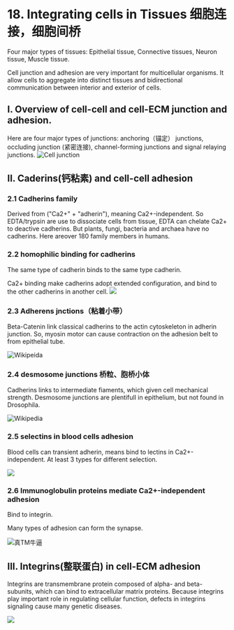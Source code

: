 # 18. Integrating cells in Tissues 细胞连接，细胞间桥
Four major types of tissues: Epithelial tissue, Connective tissues, Neuron
tissue, Muscle tissue.

Cell junction and adhesion are very important for multicellular organisms. It
allow cells to aggregate into distinct tissues and bidirectional communication
between interior and exterior of cells.


## I. Overview of cell-cell and cell-ECM junction and adhesion.
Here are four major types of junctions: anchoring（锚定） junctions, occluding junction
(紧密连接), channel-forming junctions and signal relaying junctions.
![Cell junction](18/18_Celljunctions.png)


## II. Caderins(钙粘素) and cell-cell adhesion
### 2.1 Cadherins family
Derived from ("Ca2+" + "adherin"), meaning Ca2+-independent. So EDTA/trypsin are
use to dissociate cells from tissue, EDTA can chelate Ca2+ to deactive cadherins.
But plants, fungi, bacteria and archaea have no cadherins. Here areover 180 family
members in humans.

### 2.2 homophilic binding for cadherins
The same type of cadherin binds to the same type cadherin.

Ca2+ binding make cadherins adopt extended configuration, and bind to the other
cadherins in another cell. ![](18/18_Mechanismcadherins.png)

### 2.3 Adherens jnctions（粘着小带）
Beta-Catenin link classical cadherins to the actin cytoskeleton in adherin
junction. So, myosin motor can cause contraction on the adhesion belt to from
epithelial tube.

![Wikipeida](18/18_Adherens_Junctions_structural_proteins.svg)

### 2.4 desmosome junctions 桥粒、胞桥小体
Cadherins links to intermediate fiaments, which given cell mechanical strength.
Desmosome junctions are plentifull in epithelium, but not found in Drosophila.

![Wikipedia](18/18_桥粒(细胞连接).svg)

### 2.5 selectins in blood cells adhesion
Blood cells can transient adherin, means bind to lectins in Ca2+-independent. At
least 3 types for different selection.

![](18/18_Selection.png)

### 2.6 Immunoglobulin proteins mediate Ca2+-independent adhesion
Bind to integrin.

Many types of adhesion can form the synapse.

![真TM牛逼](18/18_Synapse.png)


## III. Integrins(整联蛋白) in cell-ECM adhesion
Integrins are transmembrane protein composed of alpha- and beta- subunits, which
can bind to extracellular matrix proteins. Because integrins play important role
in regulating cellular function, defects in integrins signaling cause many genetic
diseases.

![](18/18_Intergrins.png)
